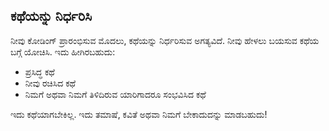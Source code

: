 ## ಕಥೆಯನ್ನು ನಿರ್ಧರಿಸಿ

ನೀವು ಕೋಡಿಂಗ್ ಪ್ರಾರಂಭಿಸುವ ಮೊದಲು, ಕಥೆಯನ್ನು ನಿರ್ಧರಿಸುವ ಅಗತ್ಯವಿದೆ. ನೀವು ಹೇಳಲು ಬಯಸುವ ಕಥೆಯ ಬಗ್ಗೆ ಯೋಚಿಸಿ. ಇದು ಹೀಗಿರಬಹುದು:

+ ಪ್ರಸಿದ್ಧ ಕಥೆ
+ ನೀವು ರಚಿಸಿದ ಕಥೆ
+ ನಿಮಗೆ ಅಥವಾ ನಿಮಗೆ ತಿಳಿದಿರುವ ಯಾರಿಗಾದರೂ ಸಂಭವಿಸಿದ ಕಥೆ

ಇದು ಕಥೆಯಾಗಬೇಕಿಲ್ಲ. ಇದು ತಮಾಷೆ, ಕವಿತೆ ಅಥವಾ ನಿಮಗೆ ಬೇಕಾದುದನ್ನು ಮಾಡಬಹುದು!